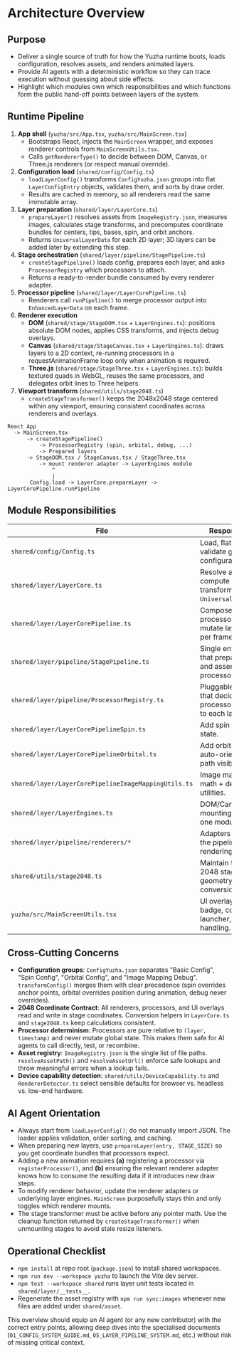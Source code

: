 # Architecture Overview

## Purpose
- Deliver a single source of truth for how the Yuzha runtime boots, loads configuration, resolves assets, and renders animated layers.
- Provide AI agents with a deterministic workflow so they can trace execution without guessing about side effects.
- Highlight which modules own which responsibilities and which functions form the public hand-off points between layers of the system.

## Runtime Pipeline
1. **App shell** (`yuzha/src/App.tsx`, `yuzha/src/MainScreen.tsx`)
   - Bootstraps React, injects the `MainScreen` wrapper, and exposes renderer controls from `MainScreenUtils.tsx`.
   - Calls `getRendererType()` to decide between DOM, Canvas, or Three.js renderers (or respect manual override).
2. **Configuration load** (`shared/config/Config.ts`)
   - `loadLayerConfig()` transforms `ConfigYuzha.json` groups into flat `LayerConfigEntry` objects, validates them, and sorts by draw order.
   - Results are cached in memory, so all renderers read the same immutable array.
3. **Layer preparation** (`shared/layer/LayerCore.ts`)
   - `prepareLayer()` resolves assets from `ImageRegistry.json`, measures images, calculates stage transforms, and precomputes coordinate bundles for centers, tips, bases, spin, and orbit anchors.
   - Returns `UniversalLayerData` for each 2D layer; 3D layers can be added later by extending this step.
4. **Stage orchestration** (`shared/layer/pipeline/StagePipeline.ts`)
   - `createStagePipeline()` loads config, prepares each layer, and asks `ProcessorRegistry` which processors to attach.
   - Returns a ready-to-render bundle consumed by every renderer adapter.
5. **Processor pipeline** (`shared/layer/LayerCorePipeline.ts`)
   - Renderers call `runPipeline()` to merge processor output into `EnhancedLayerData` on each frame.
6. **Renderer execution**
   - **DOM** (`shared/stage/StageDOM.tsx` + `LayerEngines.ts`): positions absolute DOM nodes, applies CSS transforms, and injects debug overlays.
   - **Canvas** (`shared/stage/StageCanvas.tsx` + `LayerEngines.ts`): draws layers to a 2D context, re-running processors in a requestAnimationFrame loop only when animation is required.
   - **Three.js** (`shared/stage/StageThree.tsx` + `LayerEngines.ts`): builds textured quads in WebGL, reuses the same processors, and delegates orbit lines to Three helpers.
7. **Viewport transform** (`shared/utils/stage2048.ts`)
   - `createStageTransformer()` keeps the 2048x2048 stage centered within any viewport, ensuring consistent coordinates across renderers and overlays.

```
React App
  -> MainScreen.tsx
      -> createStagePipeline()
          -> ProcessorRegistry (spin, orbital, debug, ...)
          -> Prepared layers
      -> StageDOM.tsx / StageCanvas.tsx / StageThree.tsx
          -> mount renderer adapter -> LayerEngines module
              ^
              |
       Config.load -> LayerCore.prepareLayer -> LayerCorePipeline.runPipeline
```

## Module Responsibilities

| File | Responsibility | Key Exports |
| ---- | -------------- | ----------- |
| `shared/config/Config.ts` | Load, flatten, validate grouped configuration. | `loadLayerConfig`, `validateLayerConfig` |
| `shared/layer/LayerCore.ts` | Resolve assets, compute transforms, prepare `UniversalLayerData`. | `prepareLayer`, `compute2DTransform`, coordinate helpers |
| `shared/layer/LayerCorePipeline.ts` | Compose processors that mutate layer data per frame. | `runPipeline`, `processBatch`, `LayerProcessor` |
| `shared/layer/pipeline/StagePipeline.ts` | Single entry point that prepares layers and assembles processors. | `createStagePipeline`, `toRendererInput` |
| `shared/layer/pipeline/ProcessorRegistry.ts` | Pluggable registry that decides which processors attach to each layer. | `registerProcessor`, `getProcessorsForEntry` |
| `shared/layer/LayerCorePipelineSpin.ts` | Add spin animation state. | `createSpinProcessor` |
| `shared/layer/LayerCorePipelineOrbital.ts` | Add orbital motion, auto-orientation, path visibility. | `createOrbitalProcessor` |
| `shared/layer/LayerCorePipelineImageMappingUtils.ts` | Image mapping math + debug utilities. | `computeImageMapping`, `createImageMappingDebugProcessor` |
| `shared/layer/LayerEngines.ts` | DOM/Canvas/Three mounting logic in one module. | `mountDomLayers`, `mountCanvasLayers`, `mountThreeLayers` |
| `shared/layer/pipeline/renderers/*` | Adapters that wire the pipeline to each rendering backend. | `mountDomRenderer`, `mountCanvasRenderer`, `mountThreeRenderer` |
| `shared/utils/stage2048.ts` | Maintain the fixed 2048 stage geometry and conversions. | `STAGE_SIZE`, `createStageTransformer`, `viewportToStageCoords` |
| `yuzha/src/MainScreenUtils.tsx` | UI overlay, renderer badge, config launcher, gesture handling. | `MainScreenBtnPanel`, `MainScreenUpdater`, `useMainScreenBtnGesture` |

## Cross-Cutting Concerns
- **Configuration groups**: `ConfigYuzha.json` separates "Basic Config", "Spin Config", "Orbital Config", and "Image Mapping Debug". `transformConfig()` merges them with clear precedence (spin overrides anchor points, orbital overrides position during animation, debug never overrides).
- **2048 Coordinate Contract**: All renderers, processors, and UI overlays read and write in stage coordinates. Conversion helpers in `LayerCore.ts` and `stage2048.ts` keep calculations consistent.
- **Processor determinism**: Processors are pure relative to `(layer, timestamp)` and never mutate global state. This makes them safe for AI agents to call directly, test, or recombine.
- **Asset registry**: `ImageRegistry.json` is the single list of file paths. `resolveAssetPath()` and `resolveAssetUrl()` enforce safe lookups and throw meaningful errors when a lookup fails.
- **Device capability detection**: `shared/utils/DeviceCapability.ts` and `RendererDetector.ts` select sensible defaults for browser vs. headless vs. low-end hardware.

## AI Agent Orientation
- Always start from `loadLayerConfig()`; do not manually import JSON. The loader applies validation, order sorting, and caching.
- When preparing new layers, use `prepareLayer(entry, STAGE_SIZE)` so you get coordinate bundles that processors expect.
- Adding a new animation requires **(a)** registering a processor via `registerProcessor()`, and **(b)** ensuring the relevant renderer adapter knows how to consume the resulting data if it introduces new draw steps.
- To modify renderer behavior, update the renderer adapters or underlying layer engines. `MainScreen` purposefully stays thin and only toggles which renderer mounts.
- The stage transformer must be active before any pointer math. Use the cleanup function returned by `createStageTransformer()` when unmounting stages to avoid stale resize listeners.

## Operational Checklist
- `npm install` at repo root (`package.json`) to install shared workspaces.
- `npm run dev --workspace yuzha` to launch the Vite dev server.
- `npm test --workspace shared` runs layer unit tests located in `shared/layer/__tests__`.
- Regenerate the asset registry with `npm run sync:images` whenever new files are added under `shared/asset`.

This overview should equip an AI agent (or any new contributor) with the correct entry points, allowing deep dives into the specialised documents (`01_CONFIG_SYSTEM_GUIDE.md`, `05_LAYER_PIPELINE_SYSTEM.md`, etc.) without risk of missing critical context.
